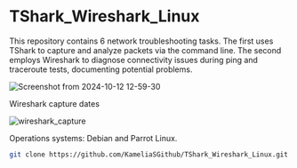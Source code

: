 # TShark_Wireshark_Linux
This repository contains 6 network troubleshooting tasks. The first uses TShark to capture and analyze packets via the command line. The second employs Wireshark to diagnose connectivity issues during ping and traceroute tests, documenting potential problems.


![Screenshot from 2024-10-12 12-59-30](https://github.com/user-attachments/assets/062f7f74-758d-4ec9-b640-635449b004cd)



Wireshark capture dates 

![wireshark_capture](https://github.com/user-attachments/assets/dd055dcb-e5d7-4118-a594-b4c0d88316f9)










Operations systems: Debian and Parrot Linux.
```bash
git clone https://github.com/KameliaSGithub/TShark_Wireshark_Linux.git


